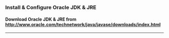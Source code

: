 ### Install & Configure Oracle JDK & JRE

#### Download Oracle JDK & JRE from http://www.oracle.com/technetwork/java/javase/downloads/index.html

---

